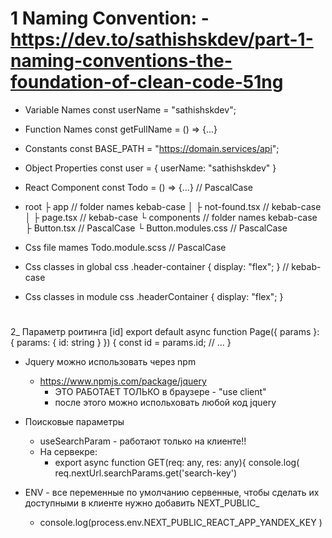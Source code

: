 # 1 Naming Convention: - https://dev.to/sathishskdev/part-1-naming-conventions-the-foundation-of-clean-code-51ng
  - Variable Names
      const userName = "sathishskdev";
  - Function Names
      const getFullName = () => {...}
  - Constants
      const BASE_PATH = "https://domain.services/api";
  - Object Properties
      const user = { userName: "sathishskdev" }

  - React Component
      const Todo = () => {...} // PascalCase
  - root
    ├ app // folder names kebab-case
    │ ├ not-found.tsx // kebab-case
    │ ├ page.tsx // kebab-case
    └ components // folder names kebab-case
      ├ Button.tsx // PascalCase
      └ Button.modules.css // PascalCase

  - Css file mames
      Todo.module.scss // PascalCase
  - Css classes in global css
      .header-container { display: "flex"; } // kebab-case
  - Css classes in module css
      .headerContainer { display: "flex"; }


# 



2_ Параметр роитинга [id]
        export default async function Page({ params }: { params: { id: string } }) {
                const id = params.id;
                // ...
        }




-   Jquery можно использовать через npm
    -   https://www.npmjs.com/package/jquery
        - ЭТО РАБОТАЕТ ТОЛЬКО в браузере - "use client"
        - после этого можно испольховать любой код jquery



- Поисковые параметры
  - useSearchParam - работают только на клиенте!!
  - На сервекре:
    - export async function GET(req: any, res: any){
    console.log( req.nextUrl.searchParams.get('search-key')


- ENV - все переменные по умолчанию сервенные, чтобы сделать их доступными в клиенте нужно добавить NEXT_PUBLIC_
    - console.log(process.env.NEXT_PUBLIC_REACT_APP_YANDEX_KEY )




